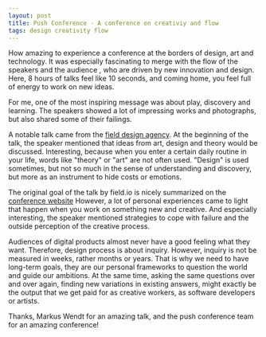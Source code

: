 ```yaml
---
layout: post
title: Push Conference - A conference on creativiy and flow
tags: design creativity flow
---
```

How amazing to experience a conference at the borders of design, art and technology. It was especially fascinating to merge with the flow of the speakers and the audience , who are driven by new innovation and design. Here, 8 hours of talks feel like 10 seconds, and coming home, you feel full of energy to work on new ideas.

For me, one of the most inspiring message was about play, discovery and learning. The speakers showed a lot of impressing works and photographs, but also shared some of their failings. 

A notable talk came from the [field design agency](http://www.field.io). At the beginning of the talk, the speaker mentioned that ideas from art, design and theory would be discussed. Interesting, because when you enter a certain daily routine in your life, words like "theory" or "art" are not often used. "Design" is used sometimes, but not so much in the sense of understanding and discovery, but more as an instrument to hide costs or emotions.

The original goal of the talk by field.io is nicely summarized on the [conference website](http://push-conference.com/2013/speakers/field/) However, a lot of personal experiences came to light that happen when you work on something new and creative. And especially interesting, the speaker mentioned strategies to cope with failure and the outside perception of the creative process.

Audiences of digital products almost never have a good feeling what they want. Therefore, design process is about inquiry. However, inquiry is not be measured in weeks, rather months or years. That is why we need to have long-term goals, they are our personal frameworks to question the world and guide our ambitions. At the same time, asking the same questions over and over again, finding new variations in existing answers, might exactly be the output that we get paid for as creative workers, as software developers or artists. 

Thanks, Markus Wendt for an amazing talk, and the push conference team for an amazing conference!
